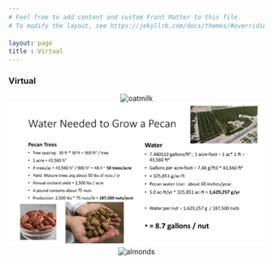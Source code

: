 ```yaml
---
# Feel free to add content and custom Front Matter to this file.
# To modify the layout, see https://jekyllrb.com/docs/themes/#overriding-theme-defaults

layout: page
title : Virtual
---
```


### Virtual


<center>
<img src="oatmilk.pdf" alt="oatmilk">
</center>

<center>
<img src="pecans.png" alt="pecans">
</center>

<center>
<img src="almonds.pdf" alt="almonds">
</center>

